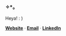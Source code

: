 ### ✧*。

Heya! : )

[**Website**](https://luanrt.is-a.dev/) · [**Email**](mailto:luan.lrt4@gmail.com) · [**LinkedIn**](https://linkedin.com/in/luanrt)
